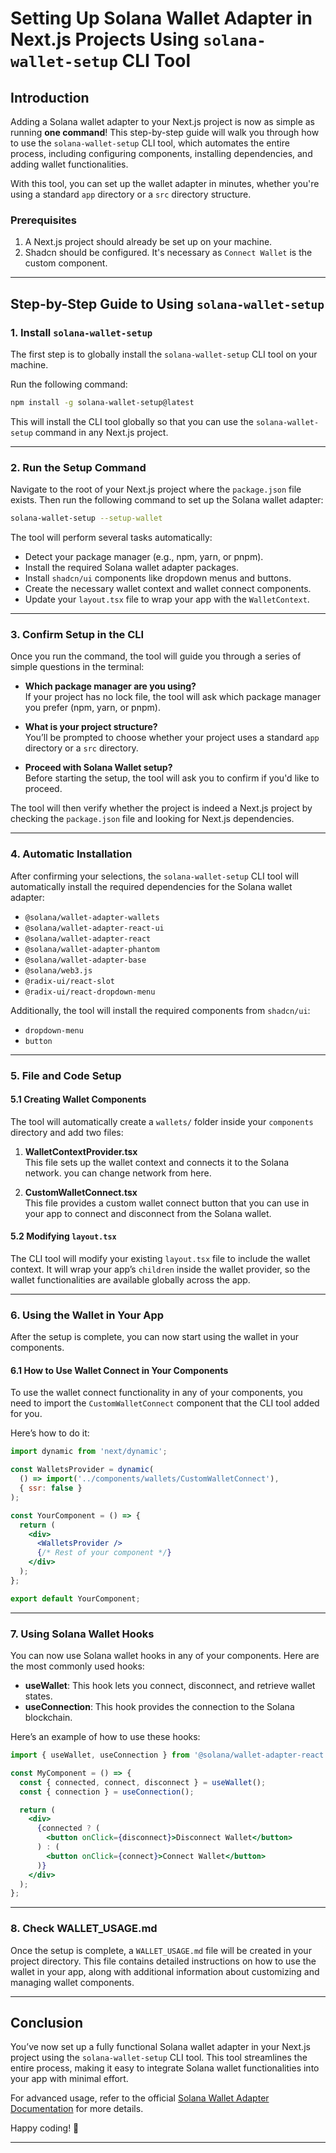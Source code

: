 # Setting Up Solana Wallet Adapter in Next.js Projects Using `solana-wallet-setup` CLI Tool

## Introduction

Adding a Solana wallet adapter to your Next.js project is now as simple as running **one command**! This step-by-step guide will walk you through how to use the `solana-wallet-setup` CLI tool, which automates the entire process, including configuring components, installing dependencies, and adding wallet functionalities.

With this tool, you can set up the wallet adapter in minutes, whether you're using a standard `app` directory or a `src` directory structure.

### Prerequisites

1. A Next.js project should already be set up on your machine.
2. Shadcn should be configured. It's necessary as `Connect Wallet` is the custom component.

---

## Step-by-Step Guide to Using `solana-wallet-setup`

### 1. Install `solana-wallet-setup`

The first step is to globally install the `solana-wallet-setup` CLI tool on your machine.

Run the following command:

```bash
npm install -g solana-wallet-setup@latest
```

This will install the CLI tool globally so that you can use the `solana-wallet-setup` command in any Next.js project.

---

### 2. Run the Setup Command

Navigate to the root of your Next.js project where the `package.json` file exists. Then run the following command to set up the Solana wallet adapter:

```bash
solana-wallet-setup --setup-wallet
```

The tool will perform several tasks automatically:
- Detect your package manager (e.g., npm, yarn, or pnpm).
- Install the required Solana wallet adapter packages.
- Install `shadcn/ui` components like dropdown menus and buttons.
- Create the necessary wallet context and wallet connect components.
- Update your `layout.tsx` file to wrap your app with the `WalletContext`.

---

### 3. Confirm Setup in the CLI

Once you run the command, the tool will guide you through a series of simple questions in the terminal:

- **Which package manager are you using?**  
  If your project has no lock file, the tool will ask which package manager you prefer (npm, yarn, or pnpm).
  
- **What is your project structure?**  
  You’ll be prompted to choose whether your project uses a standard `app` directory or a `src` directory.

- **Proceed with Solana Wallet setup?**  
  Before starting the setup, the tool will ask you to confirm if you'd like to proceed.

The tool will then verify whether the project is indeed a Next.js project by checking the `package.json` file and looking for Next.js dependencies.

---

### 4. Automatic Installation

After confirming your selections, the `solana-wallet-setup` CLI tool will automatically install the required dependencies for the Solana wallet adapter:

- `@solana/wallet-adapter-wallets`
- `@solana/wallet-adapter-react-ui`
- `@solana/wallet-adapter-react`
- `@solana/wallet-adapter-phantom`
- `@solana/wallet-adapter-base`
- `@solana/web3.js`
- `@radix-ui/react-slot`
- `@radix-ui/react-dropdown-menu`

Additionally, the tool will install the required components from `shadcn/ui`:

- `dropdown-menu`
- `button`

---

### 5. File and Code Setup

#### 5.1 Creating Wallet Components

The tool will automatically create a `wallets/` folder inside your `components` directory and add two files:

1. **WalletContextProvider.tsx**  
   This file sets up the wallet context and connects it to the Solana network. you can change network from here.
   
2. **CustomWalletConnect.tsx**  
   This file provides a custom wallet connect button that you can use in your app to connect and disconnect from the Solana wallet.

#### 5.2 Modifying `layout.tsx`

The CLI tool will modify your existing `layout.tsx` file to include the wallet context. It will wrap your app’s `children` inside the wallet provider, so the wallet functionalities are available globally across the app.

---

### 6. Using the Wallet in Your App

After the setup is complete, you can now start using the wallet in your components.

#### 6.1 How to Use Wallet Connect in Your Components

To use the wallet connect functionality in any of your components, you need to import the `CustomWalletConnect` component that the CLI tool added for you.

Here’s how to do it:

```jsx
import dynamic from 'next/dynamic';

const WalletsProvider = dynamic(
  () => import('../components/wallets/CustomWalletConnect'),
  { ssr: false }
);

const YourComponent = () => {
  return (
    <div>
      <WalletsProvider />
      {/* Rest of your component */}
    </div>
  );
};

export default YourComponent;
```

---

### 7. Using Solana Wallet Hooks

You can now use Solana wallet hooks in any of your components. Here are the most commonly used hooks:

- **useWallet**: This hook lets you connect, disconnect, and retrieve wallet states.
- **useConnection**: This hook provides the connection to the Solana blockchain.

Here’s an example of how to use these hooks:

```jsx
import { useWallet, useConnection } from '@solana/wallet-adapter-react';

const MyComponent = () => {
  const { connected, connect, disconnect } = useWallet();
  const { connection } = useConnection();

  return (
    <div>
      {connected ? (
        <button onClick={disconnect}>Disconnect Wallet</button>
      ) : (
        <button onClick={connect}>Connect Wallet</button>
      )}
    </div>
  );
};
```

---

### 8. Check WALLET_USAGE.md

Once the setup is complete, a `WALLET_USAGE.md` file will be created in your project directory. This file contains detailed instructions on how to use the wallet in your app, along with additional information about customizing and managing wallet components.

---

## Conclusion

You’ve now set up a fully functional Solana wallet adapter in your Next.js project using the `solana-wallet-setup` CLI tool. This tool streamlines the entire process, making it easy to integrate Solana wallet functionalities into your app with minimal effort.

For advanced usage, refer to the official [Solana Wallet Adapter Documentation](https://github.com/anza-xyz/wallet-adapter) for more details.

Happy coding! 🚀

---

